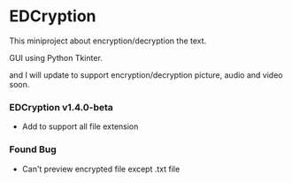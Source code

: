 # EDCryption

This miniproject about encryption/decryption the text.

GUI using Python Tkinter.

and I will update to support encryption/decryption picture, audio and video soon.

### EDCryption v1.4.0-beta

- Add to support all file extension

### Found Bug

- Can't preview encrypted file except .txt file
